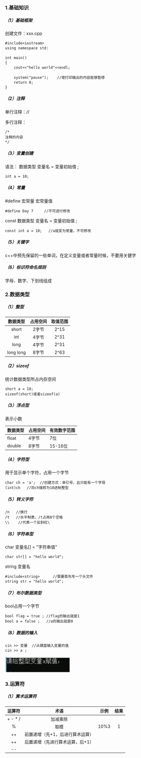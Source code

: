 ### 1.基础知识

##### （1）基础框架

创建文件：xxx.cpp

```
#include<iostream>
using namespace std:

int main()
{
	cout<<"hello world"<<endl;
	
	system("pause");    //使打印输出的内容能够暂停
	return 0;
}
```

##### （2）注释

单行注释：//

多行注释：

```
/*
注释的内容
*/
```

##### （3）变量创建

语法： 数据类型  变量名  =  变量初始值 ;

```
int a = 10;
```

##### （4）常量

#define 宏常量 宏常量值

```
#define Day 7     //不可进行修改
```

const  数据类型  变量名  =  变量初始值 ;

```
const int a = 10;   //a就变为常量，不可修改
```

##### （5）关键字

c++中预先保留的一些单词，在定义变量或者常量时候，不要用关健字

##### （6）标识符命名规则

字母、数字、下划线组成

### 2.数据类型

##### （1）整型

| 数据类型  | 占用空间 | 取值范围 |
| :-------: | :------: | :------: |
|   short   |  2字节   |   2^15   |
|    int    |  4字节   |   2^31   |
|   long    |  4字节   |   2^31   |
| long long |  8字节   |   2^63   |

##### （2）sizeof

统计数据类型所占内存空间

```
short a = 10;
sizeof(short)或者sizeof(a)
```

##### （3）浮点型

表示小数

| 数据类型 | 占用空间 | 有效数字范围 |
| -------- | -------- | ------------ |
| float    | 4字节    | 7位          |
| double   | 8字节    | 15-16位      |

##### （4）字符型

用于显示单个字符，占用一个字节

```
char ch = 'a';  //创建方式：单引号，且只能有一个字母
(int)ch   //将ch强转为10进制整型
```

##### （5）转义字符

```
/n   //换行
/t   //水平制表，/t占用8个空格
\\    //代表一个反斜杠\
```

##### （6）字符串型

char 变量名[] = "字符串值"

```
char str[] = "hello world";
```

string 变量名

```
#include<string>      //需要首先写一个头文件
string str = "hello world";
```

##### （7）布尔数据类型

bool占用一个字节

```
bool flag = true ; //flag的输出就是1
bool a = false ;   //a的输出就是0
```

##### （8）数据的输入

```
cin >> 变量  //从键盘输入变量的值
cin >> a ;
```

![image-20240319115546266](assets/image-20240319115546266.png)

### 3.运算符

##### （1）算术运算符

|    运算符     |               术语               | 示例 | 结果 |
| :-----------: | :------------------------------: | :--: | :--: |
| +   -   *   / |             加减乘除             |      |      |
|       %       |               取模               | 10%3 |  1   |
|      ++       | 前置递增（先+1，后进行算术运算） |      |      |
|      ++       | 后置递增（先进行算术运算，后+1） |      |      |
|      --       |                                  |      |      |

